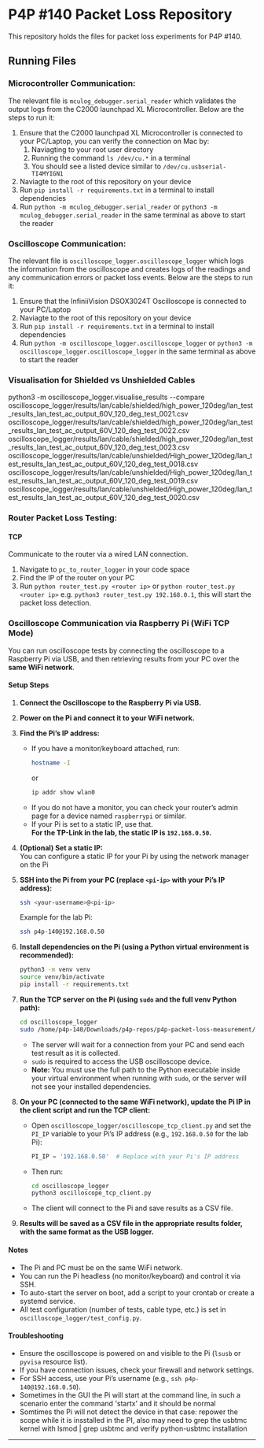 # P4P #140 Packet Loss Repository
This repository holds the files for packet loss experiments for P4P #140.

## Running Files
### Microcontroller Communication:
The relevant file is `mculog_debugger.serial_reader` which validates the output logs from the C2000 launchpad XL Microcontroller. Below are the steps to run it:

1. Ensure that the C2000 launchpad XL Microcontroller is connected to your PC/Laptop, you can verify the connection on Mac by:
   1. Naviagting to your root user directory
   2. Running the command ```ls /dev/cu.*``` in a terminal
   3. You should see a listed device similar to ```/dev/cu.usbserial-TI4MYIGN1```
2. Naviagte to the root of this repository on your device
3. Run ```pip install -r requirements.txt``` in a terminal to install dependencies
4. Run ```python -m mculog_debugger.serial_reader``` or ```python3 -m mculog_debugger.serial_reader``` in the same terminal as above to start the reader

### Oscilloscope Communication:
The relevant file is `oscilloscope_logger.oscilloscope_logger` which logs the information from the oscilloscope and creates logs of the readings and any communication errors or packet loss events. Below are the steps to run it:

1. Ensure that the InfiniiVision DSOX3024T Oscilloscope is connected to your PC/Laptop
2. Naviagte to the root of this repository on your device
3. Run ```pip install -r requirements.txt``` in a terminal to install dependencies
4. Run ```python -m oscilloscope_logger.oscilloscope_logger``` or ```python3 -m oscilloscope_logger.oscilloscope_logger``` in the same terminal as above to start the reader


### Visualisation for Shielded vs Unshielded Cables
python3 -m oscilloscope_logger.visualise_results --compare oscilloscope_logger/results/lan/cable/shielded/high_power_120deg/lan_test_results_lan_test_ac_output_60V_120_deg_test_0021.csv oscilloscope_logger/results/lan/cable/shielded/high_power_120deg/lan_test_results_lan_test_ac_output_60V_120_deg_test_0022.csv oscilloscope_logger/results/lan/cable/shielded/high_power_120deg/lan_test_results_lan_test_ac_output_60V_120_deg_test_0023.csv oscilloscope_logger/results/lan/cable/unshielded/High_power_120deg/lan_test_results_lan_test_ac_output_60V_120_deg_test_0018.csv oscilloscope_logger/results/lan/cable/unshielded/High_power_120deg/lan_test_results_lan_test_ac_output_60V_120_deg_test_0019.csv oscilloscope_logger/results/lan/cable/unshielded/High_power_120deg/lan_test_results_lan_test_ac_output_60V_120_deg_test_0020.csv

### Router Packet Loss Testing:
#### TCP
Communicate to the router via a wired LAN connection. 

1. Navigate to `pc_to_router_logger` in your code space
2. Find the IP of the router on your PC
3. Run ```python router_test.py <router ip>``` or ```python router_test.py <router ip>``` e.g. ```python3 router_test.py 192.168.0.1```, this will start the packet loss detection.

### Oscilloscope Communication via Raspberry Pi (WiFi TCP Mode)

You can run oscilloscope tests by connecting the oscilloscope to a Raspberry Pi via USB, and then retrieving results from your PC over the **same WiFi network**.

#### **Setup Steps**

1. **Connect the Oscilloscope to the Raspberry Pi via USB.**

2. **Power on the Pi and connect it to your WiFi network.**

3. **Find the Pi’s IP address:**
    - If you have a monitor/keyboard attached, run:
      ```sh
      hostname -I
      ```
      or
      ```sh
      ip addr show wlan0
      ```
    - If you do not have a monitor, you can check your router’s admin page for a device named `raspberrypi` or similar.
    - If your Pi is set to a static IP, use that.  
      **For the TP-Link in the lab, the static IP is `192.168.0.50`.**

4. **(Optional) Set a static IP:**  
   You can configure a static IP for your Pi by using the network manager on the Pi

5. **SSH into the Pi from your PC (replace `<pi-ip>` with your Pi’s IP address):**
    ```sh
    ssh <your-username>@<pi-ip>
    ```
    Example for the lab Pi:
    ```sh
    ssh p4p-140@192.168.0.50
    ```

6. **Install dependencies on the Pi (using a Python virtual environment is recommended):**
    ```sh
    python3 -m venv venv
    source venv/bin/activate
    pip install -r requirements.txt
    ```

7. **Run the TCP server on the Pi (using `sudo` and the full venv Python path):**
    ```sh
    cd oscilloscope_logger
    sudo /home/p4p-140/Downloads/p4p-repos/p4p-packet-loss-measurement/venv/bin/python3 oscilloscope_tcp_server.py
    ```
    - The server will wait for a connection from your PC and send each test result as it is collected.
    - `sudo` is required to access the USB oscilloscope device.
    - **Note:** You must use the full path to the Python executable inside your virtual environment when running with `sudo`, or the server will not see your installed dependencies.

8. **On your PC (connected to the same WiFi network), update the Pi IP in the client script and run the TCP client:**
    - Open `oscilloscope_logger/oscilloscope_tcp_client.py` and set the `PI_IP` variable to your Pi’s IP address (e.g., `192.168.0.50` for the lab Pi):
      ```python
      PI_IP = '192.168.0.50'  # Replace with your Pi's IP address
      ```
    - Then run:
      ```sh
      cd oscilloscope_logger
      python3 oscilloscope_tcp_client.py
      ```
    - The client will connect to the Pi and save results as a CSV file.

9. **Results will be saved as a CSV file in the appropriate results folder, with the same format as the USB logger.**

#### **Notes**
- The Pi and PC must be on the same WiFi network.
- You can run the Pi headless (no monitor/keyboard) and control it via SSH.
- To auto-start the server on boot, add a script to your crontab or create a systemd service.
- All test configuration (number of tests, cable type, etc.) is set in `oscilloscope_logger/test_config.py`.

#### **Troubleshooting**
- Ensure the oscilloscope is powered on and visible to the Pi (`lsusb` or `pyvisa` resource list).
- If you have connection issues, check your firewall and network settings.
- For SSH access, use your Pi’s username (e.g., `ssh p4p-140@192.168.0.50`).
- Sometimes in the GUI the Pi will start at the command line, in such a scenario enter the command 'startx' and it should be normal
- Somtimes the Pi will not detect the device in that case: repower the scope while it is insstalled in the PI, also may need to grep the usbtmc kernel with lsmod | grep usbtmc and verify python-usbtmc installation




---

